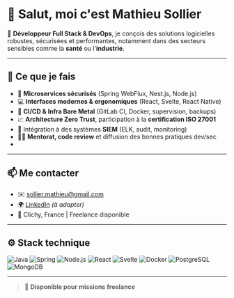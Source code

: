 # 👋 Salut, moi c'est Mathieu Sollier

🎯 **Développeur Full Stack & DevOps**, je conçois des solutions logicielles robustes, sécurisées et performantes, notamment dans des secteurs sensibles comme la **santé** ou l’**industrie**.

---

## 🧠 Ce que je fais

- 🔐 **Microservices sécurisés** (Spring WebFlux, Nest.js, Node.js)
- 💻 **Interfaces modernes & ergonomiques** (React, Svelte, React Native)
- 🧰 **CI/CD & Infra Bare Metal** (GitLab CI, Docker, supervision, backups)
- 📈 **Architecture Zero Trust**, participation à la **certification ISO 27001**
- 🔧 Intégration à des systèmes **SIEM** (ELK, audit, monitoring)
- 🧑‍🏫 **Mentorat, code review** et diffusion des bonnes pratiques dev/sec
- 
---

## 📫 Me contacter

- ✉️ sollier.mathieu@gmail.com
- 🌍 [LinkedIn](https://www.linkedin.com/in/ton-profil) *(à adapter)*
- 📍 Clichy, France | Freelance disponible

---

## ⚙️ Stack technique

![Java](https://img.shields.io/badge/Java-ED8B00?style=for-the-badge&logo=java&logoColor=white)
![Spring](https://img.shields.io/badge/Spring-6DB33F?style=for-the-badge&logo=spring&logoColor=white)
![Node.js](https://img.shields.io/badge/Node.js-339933?style=for-the-badge&logo=nodedotjs&logoColor=white)
![React](https://img.shields.io/badge/React-61DAFB?style=for-the-badge&logo=react&logoColor=black)
![Svelte](https://img.shields.io/badge/Svelte-FF3E00?style=for-the-badge&logo=svelte&logoColor=white)
![Docker](https://img.shields.io/badge/Docker-2496ED?style=for-the-badge&logo=docker&logoColor=white)
![PostgreSQL](https://img.shields.io/badge/PostgreSQL-4169E1?style=for-the-badge&logo=postgresql&logoColor=white)
![MongoDB](https://img.shields.io/badge/MongoDB-4EA94B?style=for-the-badge&logo=mongodb&logoColor=white)

---

> 🎯 **Disponible pour missions freelance**

